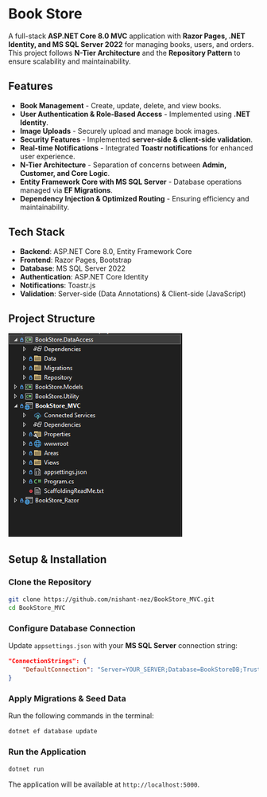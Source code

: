 # Book Store

A full-stack **ASP.NET Core 8.0 MVC** application with **Razor Pages, .NET Identity, and MS SQL Server 2022** for managing books, users, and orders. This project follows **N-Tier Architecture** and the **Repository Pattern** to ensure scalability and maintainability.

## Features

- **Book Management** - Create, update, delete, and view books.
- **User Authentication & Role-Based Access** - Implemented using **.NET Identity**.
- **Image Uploads** - Securely upload and manage book images.
- **Security Features** - Implemented **server-side & client-side validation**.
- **Real-time Notifications** - Integrated **Toastr notifications** for enhanced user experience.
- **N-Tier Architecture** - Separation of concerns between **Admin, Customer, and Core Logic**.
- **Entity Framework Core with MS SQL Server** - Database operations managed via **EF Migrations**.
- **Dependency Injection & Optimized Routing** - Ensuring efficiency and maintainability.

## Tech Stack

- **Backend**: ASP.NET Core 8.0, Entity Framework Core
- **Frontend**: Razor Pages, Bootstrap
- **Database**: MS SQL Server 2022
- **Authentication**: ASP.NET Core Identity
- **Notifications**: Toastr.js
- **Validation**: Server-side (Data Annotations) & Client-side (JavaScript)

## Project Structure

![Book Store Home Page](images/folder-structure.png)

## Setup & Installation

### Clone the Repository

```sh
git clone https://github.com/nishant-nez/BookStore_MVC.git
cd BookStore_MVC
```

### Configure Database Connection

Update `appsettings.json` with your **MS SQL Server** connection string:

```json
"ConnectionStrings": {
    "DefaultConnection": "Server=YOUR_SERVER;Database=BookStoreDB;Trusted_Connection=True;"
}
```

### Apply Migrations & Seed Data

Run the following commands in the terminal:

```sh
dotnet ef database update
```

### Run the Application

```sh
dotnet run
```

The application will be available at `http://localhost:5000`.
